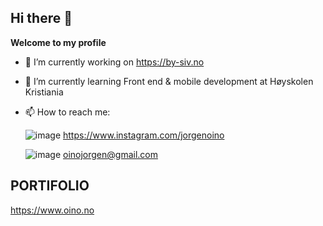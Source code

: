 ## Hi there 👋

 

**Welcome to my profile**

- 🔭 I’m currently working on  https://by-siv.no
- 🌱 I’m currently learning Front end & mobile development at Høyskolen Kristiania
 

- 📫 How to reach me:

  
  ![image](https://github.com/joroinnoroff/joroinnoroff/assets/112621392/43493bff-677f-4930-ac45-e7709d9358b0)
  https://www.instagram.com/jorgenoino

  
  ![image](https://github.com/joroinnoroff/joroinnoroff/assets/112621392/a9ade0e1-bcbb-46f5-9a6a-7011d82b6d42)
  oinojorgen@gmail.com
 
 ## PORTIFOLIO
 

 https://www.oino.no
